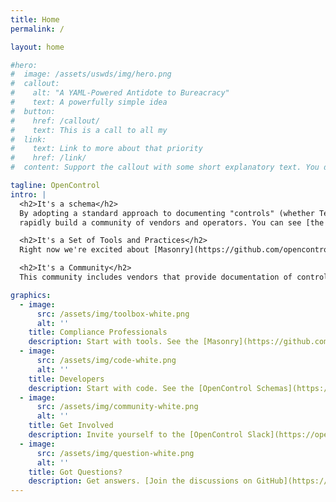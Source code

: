 ```yaml
---
title: Home
permalink: /

layout: home

#hero:
#  image: /assets/uswds/img/hero.png
#  callout:
#    alt: "A YAML-Powered Antidote to Bureacracy"
#    text: A powerfully simple idea
#  button:
#    href: /callout/
#    text: This is a call to all my
#  link:
#    text: Link to more about that priority
#    href: /link/
#  content: Support the callout with some short explanatory text. You don't need more than a couple of sentences.

tagline: OpenControl
intro: |
  <h2>It's a schema</h2>
  By adopting a standard approach to documenting "controls" (whether Technical Operational, or Management) we can
  rapidly build a community of vendors and operators. You can see [the current (and evolving) OpenControl schema here](https://github.com/opencontrol/schemas).

  <h2>It's a Set of Tools and Practices</h2>
  Right now we're excited about [Masonry](https://github.com/opencontrol/compliance-masonry), a tool to parse OpenControl-formatted content.

  <h2>It's a Community</h2>
  This community includes vendors that provide documentation of controls in a standard schema, government agencies and other regulators that document certifications in another schema, and operators who use the OpenControl process to authorized their systems. You can see a [list of current members here](community/).

graphics:
  - image:
      src: /assets/img/toolbox-white.png
      alt: ''
    title: Compliance Professionals
    description: Start with tools. See the [Masonry](https://github.com/opencontrol/compliance-masonry) project.
  - image:
      src: /assets/img/code-white.png
      alt: ''
    title: Developers
    description: Start with code. See the [OpenControl Schemas](https://github.com/opencontrol/schemas) or an [example SSP called Freedonia](https://github.com/opencontrol/freedonia-compliance).
  - image:
      src: /assets/img/community-white.png
      alt: ''
    title: Get Involved
    description: Invite yourself to the [OpenControl Slack](https://opencontrol-slack-inviter.herokuapp.com/) or join the [announcements mailing list](http://eepurl.com/cg0ZE1).
  - image:
      src: /assets/img/question-white.png
      alt: ''
    title: Got Questions?
    description: Get answers. [Join the discussions on GitHub](https://github.com/opencontrol/discuss/issues?utf8=%E2%9C%93&q=is%3Aissue).
---
```

